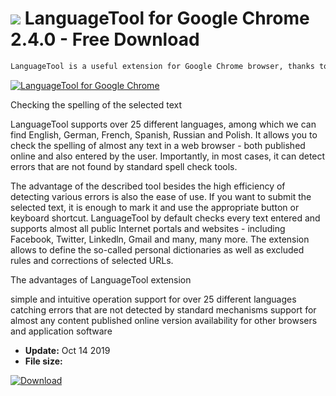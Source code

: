 # ![](https://cdn.softexe.net/static/icon/a/languagetool-dla-google-chrome-8463.png) LanguageTool for Google Chrome 2.4.0 - Free Download

```sh
LanguageTool is a useful extension for Google Chrome browser, thanks to which we can easily check if grammatical, punctuation, etc. are in the text being edited.
```
[![LanguageTool for Google Chrome](https://gallery.dpcdn.pl/imgc/Tools/90806/g_-_420x350_1.5_-_xaeb7c179-9be7-4205-a216-c06ef244c07e.png)](https://softexe.net/win/internet/browser-add-ons/languagetool-for-google-chrome:hdfc.html)

Checking the spelling of the selected text
 
 LanguageTool supports over 25 different languages, among which we can find English, German, French, Spanish, Russian and Polish. It allows you to check the spelling of almost any text in a web browser - both published online and also entered by the user. Importantly, in most cases, it can detect errors that are not found by standard spell check tools.
 
 The advantage of the described tool besides the high efficiency of detecting various errors is also the ease of use. If you want to submit the selected text, it is enough to mark it and use the appropriate button or keyboard shortcut. LanguageTool by default checks every text entered and supports almost all public Internet portals and websites - including Facebook, Twitter, Linkedln, Gmail and many, many more. The extension allows to define the so-called personal dictionaries as well as excluded rules and corrections of selected URLs.
 
 The advantages of LanguageTool extension
 
 simple and intuitive operation
 support for over 25 different languages
 catching errors that are not detected by standard mechanisms
 support for almost any content published online
 version availability for other browsers and application software


- **Update:** Oct 14 2019
- **File size:** 

[![Download](https://cdn.softexe.net/static/img/download.png)](https://softexe.net/win/internet/browser-add-ons/languagetool-for-google-chrome:hdfc.html)

